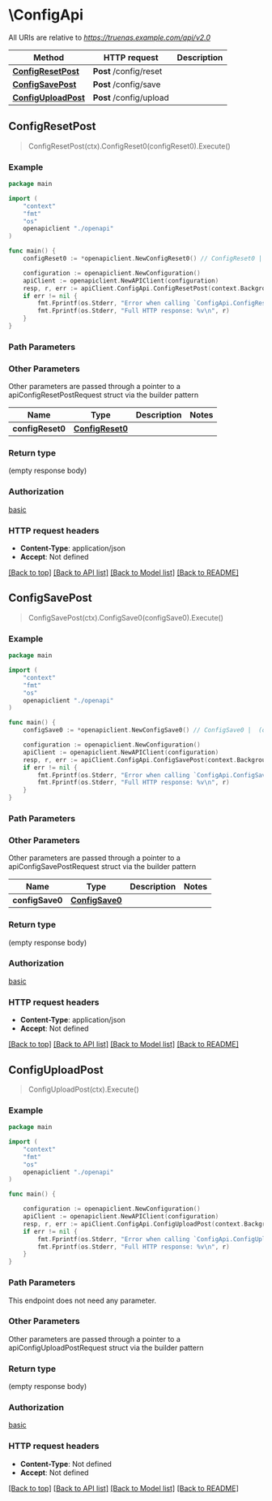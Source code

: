 # \ConfigApi

All URIs are relative to *https://truenas.example.com/api/v2.0*

Method | HTTP request | Description
------------- | ------------- | -------------
[**ConfigResetPost**](ConfigApi.md#ConfigResetPost) | **Post** /config/reset | 
[**ConfigSavePost**](ConfigApi.md#ConfigSavePost) | **Post** /config/save | 
[**ConfigUploadPost**](ConfigApi.md#ConfigUploadPost) | **Post** /config/upload | 



## ConfigResetPost

> ConfigResetPost(ctx).ConfigReset0(configReset0).Execute()





### Example

```go
package main

import (
    "context"
    "fmt"
    "os"
    openapiclient "./openapi"
)

func main() {
    configReset0 := *openapiclient.NewConfigReset0() // ConfigReset0 |  (optional)

    configuration := openapiclient.NewConfiguration()
    apiClient := openapiclient.NewAPIClient(configuration)
    resp, r, err := apiClient.ConfigApi.ConfigResetPost(context.Background()).ConfigReset0(configReset0).Execute()
    if err != nil {
        fmt.Fprintf(os.Stderr, "Error when calling `ConfigApi.ConfigResetPost``: %v\n", err)
        fmt.Fprintf(os.Stderr, "Full HTTP response: %v\n", r)
    }
}
```

### Path Parameters



### Other Parameters

Other parameters are passed through a pointer to a apiConfigResetPostRequest struct via the builder pattern


Name | Type | Description  | Notes
------------- | ------------- | ------------- | -------------
 **configReset0** | [**ConfigReset0**](ConfigReset0.md) |  | 

### Return type

 (empty response body)

### Authorization

[basic](../README.md#basic)

### HTTP request headers

- **Content-Type**: application/json
- **Accept**: Not defined

[[Back to top]](#) [[Back to API list]](../README.md#documentation-for-api-endpoints)
[[Back to Model list]](../README.md#documentation-for-models)
[[Back to README]](../README.md)


## ConfigSavePost

> ConfigSavePost(ctx).ConfigSave0(configSave0).Execute()





### Example

```go
package main

import (
    "context"
    "fmt"
    "os"
    openapiclient "./openapi"
)

func main() {
    configSave0 := *openapiclient.NewConfigSave0() // ConfigSave0 |  (optional)

    configuration := openapiclient.NewConfiguration()
    apiClient := openapiclient.NewAPIClient(configuration)
    resp, r, err := apiClient.ConfigApi.ConfigSavePost(context.Background()).ConfigSave0(configSave0).Execute()
    if err != nil {
        fmt.Fprintf(os.Stderr, "Error when calling `ConfigApi.ConfigSavePost``: %v\n", err)
        fmt.Fprintf(os.Stderr, "Full HTTP response: %v\n", r)
    }
}
```

### Path Parameters



### Other Parameters

Other parameters are passed through a pointer to a apiConfigSavePostRequest struct via the builder pattern


Name | Type | Description  | Notes
------------- | ------------- | ------------- | -------------
 **configSave0** | [**ConfigSave0**](ConfigSave0.md) |  | 

### Return type

 (empty response body)

### Authorization

[basic](../README.md#basic)

### HTTP request headers

- **Content-Type**: application/json
- **Accept**: Not defined

[[Back to top]](#) [[Back to API list]](../README.md#documentation-for-api-endpoints)
[[Back to Model list]](../README.md#documentation-for-models)
[[Back to README]](../README.md)


## ConfigUploadPost

> ConfigUploadPost(ctx).Execute()





### Example

```go
package main

import (
    "context"
    "fmt"
    "os"
    openapiclient "./openapi"
)

func main() {

    configuration := openapiclient.NewConfiguration()
    apiClient := openapiclient.NewAPIClient(configuration)
    resp, r, err := apiClient.ConfigApi.ConfigUploadPost(context.Background()).Execute()
    if err != nil {
        fmt.Fprintf(os.Stderr, "Error when calling `ConfigApi.ConfigUploadPost``: %v\n", err)
        fmt.Fprintf(os.Stderr, "Full HTTP response: %v\n", r)
    }
}
```

### Path Parameters

This endpoint does not need any parameter.

### Other Parameters

Other parameters are passed through a pointer to a apiConfigUploadPostRequest struct via the builder pattern


### Return type

 (empty response body)

### Authorization

[basic](../README.md#basic)

### HTTP request headers

- **Content-Type**: Not defined
- **Accept**: Not defined

[[Back to top]](#) [[Back to API list]](../README.md#documentation-for-api-endpoints)
[[Back to Model list]](../README.md#documentation-for-models)
[[Back to README]](../README.md)


